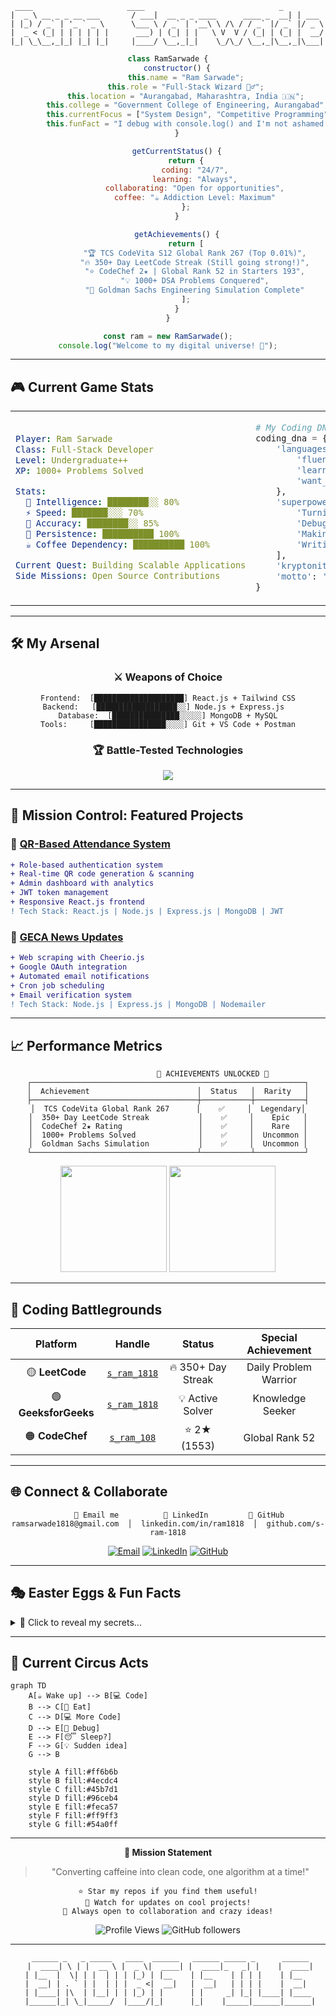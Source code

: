 ```
 ____                     ____                              _      
|  _ \ __ _ _ __ ___       / ___|  __ _ _ ____      ____ _  __| | ___ 
| |_) / _` | '_ ` _ \      \___ \ / _` | '__\ \ /\ / / _` |/ _` |/ _ \
|  _ < (_| | | | | | |      ___) | (_| | |   \ V  V / (_| | (_| |  __/
|_| \_\__,_|_| |_| |_|     |____/ \__,_|_|    \_/\_/ \__,_|\__,_|\___|
```

<div align="center">

```javascript
class RamSarwade {
    constructor() {
        this.name = "Ram Sarwade";
        this.role = "Full-Stack Wizard 🧙‍♂️";
        this.location = "Aurangabad, Maharashtra, India 🇮🇳";
        this.college = "Government College of Engineering, Aurangabad";
        this.currentFocus = ["System Design", "Competitive Programming", "Building Cool Stuff"];
        this.funFact = "I debug with console.log() and I'm not ashamed! 😅";
    }

    getCurrentStatus() {
        return {
            coding: "24/7",
            learning: "Always",
            collaborating: "Open for opportunities",
            coffee: "☕ Addiction Level: Maximum"
        };
    }

    getAchievements() {
        return [
            "🏆 TCS CodeVita S12 Global Rank 267 (Top 0.01%)",
            "🔥 350+ Day LeetCode Streak (Still going strong!)",
            "⭐ CodeChef 2★ | Global Rank 52 in Starters 193",
            "💡 1000+ DSA Problems Conquered",
            "🎯 Goldman Sachs Engineering Simulation Complete"
        ];
    }
}

const ram = new RamSarwade();
console.log("Welcome to my digital universe! 🚀");
```

</div>

---

## 🎮 **Current Game Stats**

<table>
<tr>
<td>

```yaml
Player: Ram Sarwade
Class: Full-Stack Developer
Level: Undergraduate++
XP: 1000+ Problems Solved

Stats:
  🧠 Intelligence: ████████░░ 80%
  ⚡ Speed: ███████░░░ 70% 
  🎯 Accuracy: ████████░░ 85%
  🔄 Persistence: ██████████ 100%
  ☕ Coffee Dependency: ██████████ 100%

Current Quest: Building Scalable Applications
Side Missions: Open Source Contributions
```

</td>
<td>

```python
# My Coding DNA 🧬
coding_dna = {
    'languages': {
        'fluent': ['C++', 'JavaScript', 'C'],
        'learning': ['Python', 'TypeScript'],
        'want_to_learn': ['Rust', 'Go']
    },
    'superpowers': [
        'Turning coffee into code',
        'Debugging at 3 AM',
        'Making APIs that actually work',
        'Writing clean(ish) code'
    ],
    'kryptonite': ['Merge conflicts', 'CSS centering'],
    'motto': 'Code, Debug, Coffee, Repeat 🔄'
}
```

</td>
</tr>
</table>

---

## 🛠️ **My Arsenal** 

<div align="center">

### **⚔️ Weapons of Choice**
```
Frontend:  [████████████████████] React.js + Tailwind CSS
Backend:   [██████████████████░░] Node.js + Express.js  
Database:  [███████████████░░░░░] MongoDB + MySQL
Tools:     [████████████████░░░░] Git + VS Code + Postman
```

### **🏆 Battle-Tested Technologies**
<img src="https://skillicons.dev/icons?i=cpp,js,c,react,nodejs,express,mongodb,mysql,html,css,tailwindcss,git,github,vscode,postman" />

</div>

---

## 🚀 **Mission Control: Featured Projects**

### 🎯 **[QR-Based Attendance System](https://github.com/s-ram-1818/QRBasedAttendanceSystem)**
```diff
+ Role-based authentication system
+ Real-time QR code generation & scanning
+ Admin dashboard with analytics
+ JWT token management
+ Responsive React.js frontend
! Tech Stack: React.js | Node.js | Express.js | MongoDB | JWT
```

### 📰 **[GECA News Updates](https://github.com/s-ram-1818/GECA-News-Updates)**
```diff
+ Web scraping with Cheerio.js
+ Google OAuth integration
+ Automated email notifications
+ Cron job scheduling
+ Email verification system
! Tech Stack: Node.js | Express.js | MongoDB | Nodemailer
```

---

## 📈 **Performance Metrics**

<div align="center">
  
```
                    🏅 ACHIEVEMENTS UNLOCKED 🏅
┌─────────────────────────────────────────────────────────────┐
│  Achievement                        │  Status   │  Rarity   │
├─────────────────────────────────────┼───────────┼───────────┤
│  TCS CodeVita Global Rank 267      │    ✅     │  Legendary│
│  350+ Day LeetCode Streak           │    ✅     │    Epic   │
│  CodeChef 2★ Rating                 │    ✅     │    Rare   │
│  1000+ Problems Solved              │    ✅     │  Uncommon │
│  Goldman Sachs Simulation           │    ✅     │  Uncommon │
└─────────────────────────────────────┴───────────┴───────────┘
```

<img src="https://github-readme-stats.vercel.app/api?username=s-ram-1818&show_icons=true&theme=synthwave&hide_border=true&bg_color=0d1117&title_color=ff6e96&text_color=f8f8f2&icon_color=ff6e96" height="170"/>
<img src="https://github-readme-streak-stats.herokuapp.com?user=s-ram-1818&theme=synthwave&hide_border=true&background=0d1117&stroke=ff6e96&ring=ff6e96&fire=ff6e96&currStreakLabel=ff6e96" height="170"/>

</div>

---

## 🎯 **Coding Battlegrounds**

<div align="center">

| Platform | Handle | Status | Special Achievement |
|:--------:|:------:|:------:|:------------------:|
| 🟡 **LeetCode** | [`s_ram_1818`](https://leetcode.com/s_ram_1818/) | 🔥 350+ Day Streak | Daily Problem Warrior |
| 🟢 **GeeksforGeeks** | [`s_ram_1818`](https://www.geeksforgeeks.org/user/s_ram_1818/) | 💡 Active Solver | Knowledge Seeker |
| 🟠 **CodeChef** | [`s_ram_108`](https://www.codechef.com/users/s_ram_108) | ⭐ 2★ (1553) | Global Rank 52 |

</div>

---

## 🌐 **Connect & Collaborate**

<div align="center">

```ascii
     📧 Email me          💼 LinkedIn         🐙 GitHub
ramsarwade1818@gmail.com  │  linkedin.com/in/ram1818  │  github.com/s-ram-1818
```

[![Email](https://img.shields.io/badge/📧_Email-ff6b6b?style=for-the-badge&logoColor=white)](mailto:ramsarwade1818@gmail.com)
[![LinkedIn](https://img.shields.io/badge/💼_LinkedIn-4ecdc4?style=for-the-badge&logoColor=white)](https://www.linkedin.com/in/ram1818/)
[![GitHub](https://img.shields.io/badge/🐙_GitHub-45b7d1?style=for-the-badge&logoColor=white)](https://github.com/s-ram-1818)

</div>

---

## 🎭 **Easter Eggs & Fun Facts**

<details>
<summary>🎲 Click to reveal my secrets...</summary>

```python
personal_quirks = {
    "coding_hours": "Usually 2 AM - 6 AM (Night owl 🦉)",
    "debugging_style": "Print statements everywhere + frustrated sighs",
    "favorite_error": "Cannot read property 'undefined' of undefined",
    "code_review_style": "\"This looks good\" *internally screaming*",
    "git_commit_messages": ["fix", "works", "idk why this works but it does"],
    "productivity_hack": "Lo-fi hip hop beats + mechanical keyboard",
    "dream_project": "Building the next unicorn startup 🦄",
    "coding_fuel": "☕ Coffee + 🍕 Pizza + 💤 Minimal sleep"
}

# Secret achievement unlocked: You found this section! 🏆
print("Thanks for exploring my profile! Let's build something amazing together! 🚀")
```

</details>

---

## 🎪 **Current Circus Acts**

```mermaid
graph TD
    A[☕ Wake up] --> B[💻 Code]
    B --> C[🍕 Eat]
    C --> D[💻 More Code]
    D --> E[🐛 Debug]
    E --> F[😴 Sleep?]
    F --> G[💡 Sudden idea]
    G --> B
    
    style A fill:#ff6b6b
    style B fill:#4ecdc4
    style C fill:#45b7d1
    style D fill:#96ceb4
    style E fill:#feca57
    style F fill:#ff9ff3
    style G fill:#54a0ff
```

---

<div align="center">

**🎯 Mission Statement**
> "Converting caffeine into clean code, one algorithm at a time!"

```
⭐ Star my repos if you find them useful!
🔔 Watch for updates on cool projects!
🤝 Always open to collaboration and crazy ideas!
```

![Profile Views](https://komarev.com/ghpvc/?username=s-ram-1818&style=for-the-badge&color=blueviolet)
![GitHub followers](https://img.shields.io/github/followers/s-ram-1818?style=for-the-badge&color=orange&logo=github)

---

```
  ______ _   _ _____   ____  ______   ______ _____ _      ______ 
 |  ____| \ | |  __ \ |  _ \|  ____| |  ____|_   _| |    |  ____|
 | |__  |  \| | |  | | | |_) | |__    | |__    | | | |    | |__   
 |  __| | . ` | |  | | |  _ <|  __|   |  __|   | | | |    |  __|  
 | |____| |\  | |__| | | |_) | |      | |     _| |_| |____| |____ 
 |______|_| \_|_____/  |____/|_|      |_|    |_____|______|______|
```

</div>
